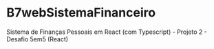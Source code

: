 # B7webSistemaFinanceiro
Sistema de Finanças Pessoais em React (com Typescript) - Projeto 2 - Desafio 5em5 (React)
